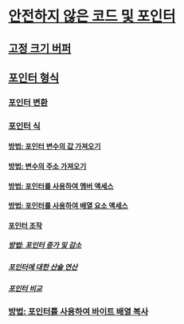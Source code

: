 # [안전하지 않은 코드 및 포인터](index.md)
## [고정 크기 버퍼](fixed-size-buffers.md)
## [포인터 형식](pointer-types.md)
### [포인터 변환](pointer-conversions.md)
### [포인터 식](pointer-expressions.md)
#### [방법: 포인터 변수의 값 가져오기](how-to-obtain-the-value-of-a-pointer-variable.md)
#### [방법: 변수의 주소 가져오기](how-to-obtain-the-address-of-a-variable.md)
#### [방법: 포인터를 사용하여 멤버 액세스](how-to-access-a-member-with-a-pointer.md)
#### [방법: 포인터를 사용하여 배열 요소 액세스](how-to-access-an-array-element-with-a-pointer.md)
#### [포인터 조작](manipulating-pointers.md)
##### [방법: 포인터 증가 및 감소](how-to-increment-and-decrement-pointers.md)
##### [포인터에 대한 산술 연산](arithmetic-operations-on-pointers.md)
##### [포인터 비교](pointer-comparison.md)
### [방법: 포인터를 사용하여 바이트 배열 복사](how-to-use-pointers-to-copy-an-array-of-bytes.md)

